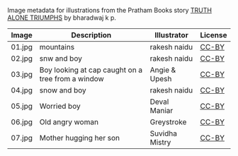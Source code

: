 Image metadata for illustrations from the Pratham Books story [TRUTH ALONE TRIUMPHS](https://storyweaver.org.in/stories/3490-truth-alone-triumphs) by bharadwaj k p.

Image | Description | Illustrator | License
----- | ----------- | ----------- | -------
01.jpg | mountains | rakesh naidu | [CC-BY](https://creativecommons.org/licenses/by/4.0/)
02.jpg | snw and boy | rakesh naidu | [CC-BY](https://creativecommons.org/licenses/by/4.0/)
03.jpg | Boy looking at cap caught on a tree from a window | Angie & Upesh | [CC-BY](https://creativecommons.org/licenses/by/4.0/)
04.jpg | snow and boy | rakesh naidu | [CC-BY](https://creativecommons.org/licenses/by/4.0/)
05.jpg | Worried boy | Deval Maniar | [CC-BY](https://creativecommons.org/licenses/by/4.0/)
06.jpg | Old angry woman | Greystroke | [CC-BY](https://creativecommons.org/licenses/by/4.0/)
07.jpg | Mother hugging her son | Suvidha Mistry | [CC-BY](https://creativecommons.org/licenses/by/4.0/)
